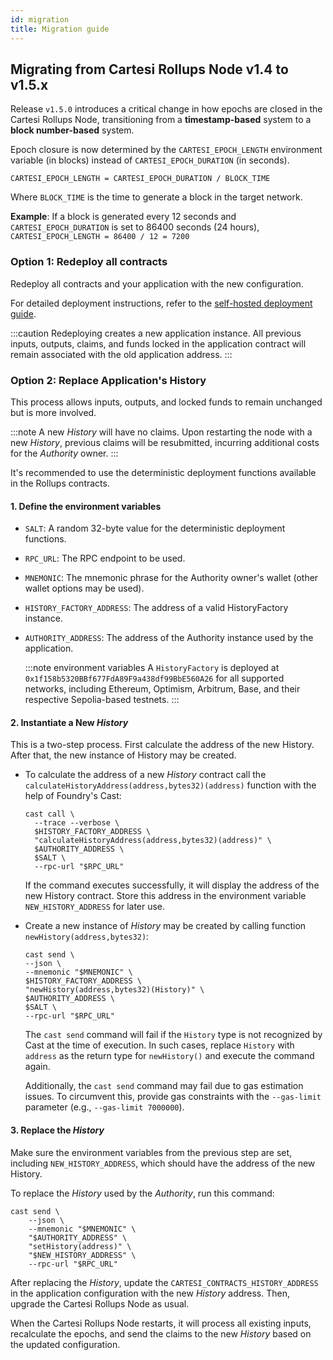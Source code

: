 ```yaml
---
id: migration
title: Migration guide
---
```


## Migrating from Cartesi Rollups Node v1.4 to v1.5.x

Release `v1.5.0` introduces a critical change in how epochs are closed in the Cartesi Rollups Node, transitioning from a **timestamp-based** system to a **block number-based** system.

Epoch closure is now determined by the `CARTESI_EPOCH_LENGTH` environment variable (in blocks) instead of `CARTESI_EPOCH_DURATION` (in seconds).

```plaintext
CARTESI_EPOCH_LENGTH = CARTESI_EPOCH_DURATION / BLOCK_TIME
```

Where `BLOCK_TIME` is the time to generate a block in the target network.

**Example**: If a block is generated every 12 seconds and `CARTESI_EPOCH_DURATION` is set to 86400 seconds (24 hours), `CARTESI_EPOCH_LENGTH = 86400 / 12 = 7200`

### Option 1: Redeploy all contracts

Redeploy all contracts and your application with the new configuration.

For detailed deployment instructions, refer to the [self-hosted deployment guide](../deployment/self-hosted.md).

:::caution
Redeploying creates a new application instance. All previous inputs, outputs, claims, and funds locked in the application contract will remain associated with the old application address.
:::

### Option 2: Replace Application's History

This process allows inputs, outputs, and locked funds to remain unchanged but is more involved.

:::note
A new _History_ will have no claims. Upon restarting the node with a new _History_, previous claims will be resubmitted, incurring additional costs for the _Authority_ owner.
:::

It's recommended to use the deterministic deployment functions available in the Rollups contracts.

#### 1. Define the environment variables

- `SALT`: A random 32-byte value for the deterministic deployment functions.
- `RPC_URL`: The RPC endpoint to be used.
- `MNEMONIC`: The mnemonic phrase for the Authority owner's wallet (other wallet options may be used).
- `HISTORY_FACTORY_ADDRESS`: The address of a valid HistoryFactory instance.
- `AUTHORITY_ADDRESS`: The address of the Authority instance used by the application.

  :::note environment variables
  A `HistoryFactory` is deployed at `0x1f158b5320BBf677FdA89F9a438df99BbE560A26` for all supported networks, including Ethereum, Optimism, Arbitrum, Base, and their respective Sepolia-based testnets.
  :::

#### 2. Instantiate a New _History_

This is a two-step process. First calculate the address of the new History. After that, the new instance of History may be created.

- To calculate the address of a new _History_ contract call the `calculateHistoryAddress(address,bytes32)(address)` function with the help of Foundry's Cast:

  ```shell
  cast call \
  	--trace --verbose \
  	$HISTORY_FACTORY_ADDRESS \
  	"calculateHistoryAddress(address,bytes32)(address)" \
  	$AUTHORITY_ADDRESS \
  	$SALT \
  	--rpc-url "$RPC_URL"
  ```

  If the command executes successfully, it will display the address of the new History contract. Store this address in the environment variable `NEW_HISTORY_ADDRESS` for later use.

- Create a new instance of _History_ may be created by calling function `newHistory(address,bytes32)`:

  ```shell
  cast send \
  --json \
  --mnemonic "$MNEMONIC" \
  $HISTORY_FACTORY_ADDRESS \
  "newHistory(address,bytes32)(History)" \
  $AUTHORITY_ADDRESS \
  $SALT \
  --rpc-url "$RPC_URL"
  ```

  The `cast send` command will fail if the `History` type is not recognized by Cast at the time of execution. In such cases, replace `History` with `address` as the return type for `newHistory()` and execute the command again.

  Additionally, the `cast send` command may fail due to gas estimation issues. To circumvent this, provide gas constraints with the `--gas-limit` parameter (e.g., `--gas-limit 7000000`).

#### 3. Replace the _History_

Make sure the environment variables from the previous step are set, including `NEW_HISTORY_ADDRESS`, which should have the address of the new History.

To replace the _History_ used by the _Authority_, run this command:

```shell
cast send \
    --json \
    --mnemonic "$MNEMONIC" \
    "$AUTHORITY_ADDRESS" \
    "setHistory(address)" \
    "$NEW_HISTORY_ADDRESS" \
    --rpc-url "$RPC_URL"
```

After replacing the _History_, update the `CARTESI_CONTRACTS_HISTORY_ADDRESS` in the application configuration with the new _History_ address. Then, upgrade the Cartesi Rollups Node as usual.

When the Cartesi Rollups Node restarts, it will process all existing inputs, recalculate the epochs, and send the claims to the new _History_ based on the updated configuration.



